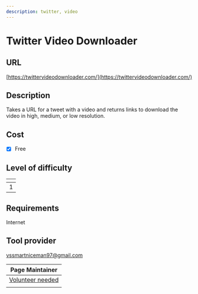 ```yaml
---
description: twitter, video
---
```


# Twitter Video Downloader

## URL

[https://twittervideodownloader.com/](https://twittervideodownloader.com/)

## Description

Takes a URL for a tweet with a video and returns links to download the video in high, medium, or low resolution.

## Cost

* [x] Free

## Level of difficulty

<table><thead><tr><th data-type="rating" data-max="5"></th></tr></thead><tbody><tr><td>1</td></tr></tbody></table>

## Requirements

Internet

## Tool provider

vssmartniceman97@gmail.com

| Page Maintainer                                   |
| ------------------------------------------------- |
| [Volunteer needed](mailto:toolkit@bellingcat.com) |
|                                                   |

